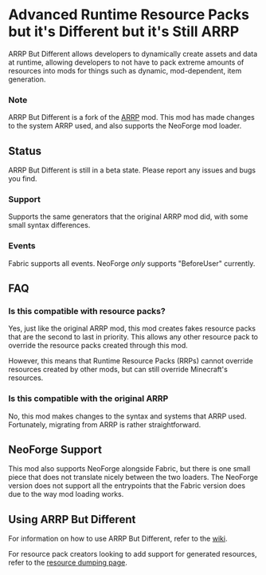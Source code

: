 # Advanced Runtime Resource Packs but it's Different but it's Still ARRP

ARRP But Different allows developers to dynamically create assets and data at runtime, allowing
developers to not have to pack extreme amounts of resources into mods for things such as dynamic,
mod-dependent, item generation.

### Note

ARRP But Different is a fork of the [ARRP](https://modrinth.com/mod/arrp) mod. This mod has made
changes to the system ARRP used, and also supports the NeoForge mod loader.

## Status

ARRP But Different is still in a beta state. Please report any issues and bugs you find.

### Support

Supports the same generators that the original ARRP mod did, with some small syntax differences.

### Events

Fabric supports all events. NeoForge _only_ supports "BeforeUser" currently.

## FAQ

### Is this compatible with resource packs?

Yes, just like the original ARRP mod, this mod creates fakes resource packs that are the second to
last in priority. This allows any other resource pack to override the resource packs created through
this mod.

However, this means that Runtime Resource Packs (RRPs) cannot override resources created by other
mods, but can still override Minecraft's resources.

### Is this compatible with the original ARRP

No, this mod makes changes to the syntax and systems that ARRP used. Fortunately, migrating from ARRP
is rather straightforward.

## NeoForge Support

This mod also supports NeoForge alongside Fabric, but there is one small piece that does not translate
nicely between the two loaders. The NeoForge version does not support all the entrypoints that the
Fabric version does due to the way mod loading works.

## Using ARRP But Different

For information on how to use ARRP But Different, refer to the [wiki](https://github.com/ThePoultryMan/ARRP-But-Different/wiki).

For resource pack creators looking to add support for generated resources, refer to the [resource
dumping page](https://github.com/ThePoultryMan/ARRP-But-Different/wiki/Dumping-Resources).

